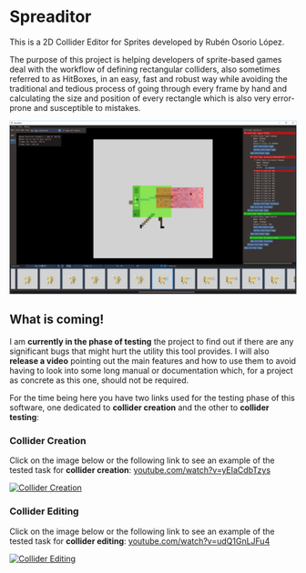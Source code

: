 # Spreaditor

This is a 2D Collider Editor for Sprites developed by Rubén Osorio López.

The purpose of this project is helping developers of sprite-based games deal with the workflow of defining rectangular colliders, also sometimes referred to as HitBoxes, in an easy, fast and robust way while avoiding the traditional and tedious process of going through every frame by hand and calculating the size and position of every rectangle which is also very error-prone and susceptible to mistakes.

![Capture of Spreaditor](/readme/main_capture.png?raw=true "Capture of Spreaditor")

## What is coming!

I am **currently in the phase of testing** the project to find out if there are any significant bugs that might hurt the utility this tool provides. I will also **release a video** pointing out the main features and how to use them to avoid having to look into some long manual or documentation which, for a project as concrete as this one, should not be required.

For the time being here you have two links used for the testing phase of this software, one dedicated to **collider creation** and the other to **collider testing**:

### Collider Creation

Click on the image below or the following link to see an example of the tested task for **collider creation**: [youtube.com/watch?v=yEIaCdbTzys](https://www.youtube.com/watch?v=yEIaCdbTzys)

[![Collider Creation](https://img.youtube.com/vi/yEIaCdbTzys/0.jpg)](https://www.youtube.com/watch?v=yEIaCdbTzys)


### Collider Editing

Click on the image below or the following link to see an example of the tested task for **collider editing**: [youtube.com/watch?v=udQ1GnLJFu4](https://www.youtube.com/watch?v=udQ1GnLJFu4)

[![Collider Editing](https://img.youtube.com/vi/udQ1GnLJFu4/0.jpg)](https://www.youtube.com/watch?v=udQ1GnLJFu4)
